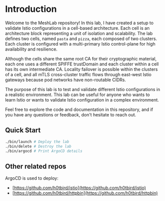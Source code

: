 # Introduction

Welcome to the MeshLab repository! In this lab, I have created a setup to validate Istio configurations in a cell-based architecture.
Each cell is an architecture block representing a unit of isolation and scalability.
The lab defines two cells, named `pasta` and `pizza`, each composed of two clusters.
Each cluster is configured with a multi-primary Istio control-plane for high availability and resilience.

Although the cells share the same root CA for their cryptographic material, each one uses a different SPIFFE trustDomain and each cluster within a cell has its own intermediate CA.
Locality failover is possible within the clusters of a cell, and all mTLS cross-cluster traffic flows through east-west Istio gateways because pod networks have non-routable CIDRs.

The purpose of this lab is to test and validate different Istio configurations in a realistic environment.
This lab can be useful for anyone who wants to learn Istio or wants to validate Istio configuration in a complex environment.

Feel free to explore the code and documentation in this repository, and if you have any questions or feedback, don't hesitate to reach out.

## Quick Start

```bash
./bin/launch # Deploy the lab
./bin/delete # Destroy the lab
./bin/argocd # Print ArgoCD details
```

## Other related repos

ArgoCD is used to deploy:
- [https://github.com/h0tbird/istio](https://github.com/h0tbird/istio)
- [https://github.com/h0tbird/httpbin](https://github.com/h0tbird/httpbin)
